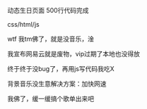 动态生日页面
500行代码完成

css/html/js

wtf 我tm佛了，就是没音乐，淦

我宣布网易云就是废物，vip过期了本地也没得放

终于终于没bug了，再用js写代码我吃Ⅹ

背景音乐没生意解决方案：加快网速

我佛了，缓一缓搞个歌单出来吧
